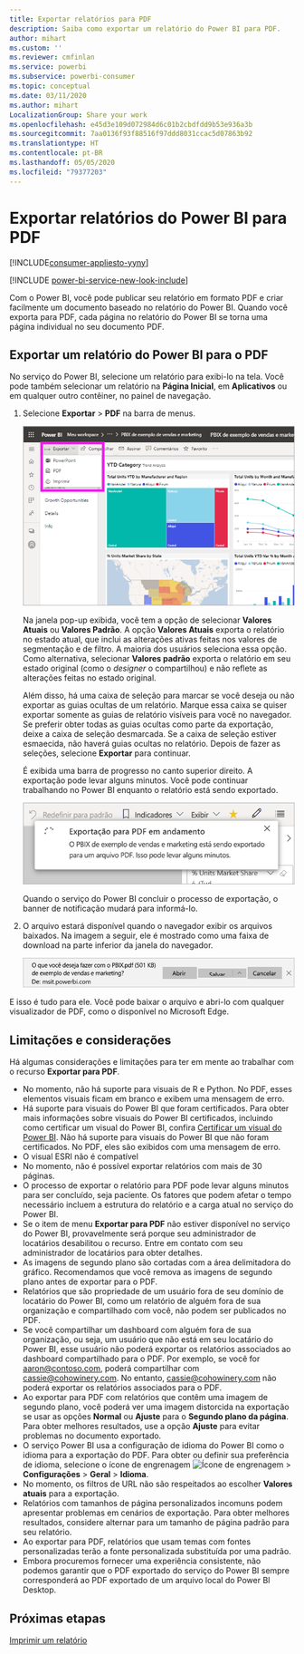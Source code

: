 ```yaml
---
title: Exportar relatórios para PDF
description: Saiba como exportar um relatório do Power BI para PDF.
author: mihart
ms.custom: ''
ms.reviewer: cmfinlan
ms.service: powerbi
ms.subservice: powerbi-consumer
ms.topic: conceptual
ms.date: 03/11/2020
ms.author: mihart
LocalizationGroup: Share your work
ms.openlocfilehash: e45d3e109d072984d6c01b2cbdfdd9b53e936a3b
ms.sourcegitcommit: 7aa0136f93f88516f97ddd8031ccac5d07863b92
ms.translationtype: HT
ms.contentlocale: pt-BR
ms.lasthandoff: 05/05/2020
ms.locfileid: "79377203"
---
```

# <a name="export-reports-from-power-bi-to-pdf"></a>Exportar relatórios do Power BI para PDF

[!INCLUDE[consumer-appliesto-yyny](../includes/consumer-appliesto-yyny.md)]

[!INCLUDE [power-bi-service-new-look-include](../includes/power-bi-service-new-look-include.md)]

Com o Power BI, você pode publicar seu relatório em formato PDF e criar facilmente um documento baseado no relatório do Power BI. Quando você exporta para PDF, cada página no relatório do Power BI se torna uma página individual no seu documento PDF.

## <a name="export-your-power-bi-report-to-pdf"></a>Exportar um relatório do Power BI para o PDF
No serviço do Power BI, selecione um relatório para exibi-lo na tela. Você pode também selecionar um relatório na **Página Inicial**, em **Aplicativos** ou em qualquer outro contêiner, no painel de navegação.

1. Selecione **Exportar** > **PDF** na barra de menus.

    ![Selecione Exportar na barra de menus](media/end-user-pdf/power-bi-export.png)

    Na janela pop-up exibida, você tem a opção de selecionar **Valores Atuais** ou **Valores Padrão**. A opção **Valores Atuais** exporta o relatório no estado atual, que inclui as alterações ativas feitas nos valores de segmentação e de filtro. A maioria dos usuários seleciona essa opção. Como alternativa, selecionar **Valores padrão** exporta o relatório em seu estado original (como o *designer* o compartilhou) e não reflete as alterações feitas no estado original.
    
    Além disso, há uma caixa de seleção para marcar se você deseja ou não exportar as guias ocultas de um relatório. Marque essa caixa se quiser exportar somente as guias de relatório visíveis para você no navegador. Se preferir obter todas as guias ocultas como parte da exportação, deixe a caixa de seleção desmarcada. Se a caixa de seleção estiver esmaecida, não haverá guias ocultas no relatório. Depois de fazer as seleções, selecione **Exportar** para continuar.
    
    É exibida uma barra de progresso no canto superior direito. A exportação pode levar alguns minutos. Você pode continuar trabalhando no Power BI enquanto o relatório está sendo exportado.

    ![Mensagem de progresso da exportação](media/end-user-pdf/power-bi-export-progress.png)

    Quando o serviço do Power BI concluir o processo de exportação, o banner de notificação mudará para informá-lo.

2. O arquivo estará disponível quando o navegador exibir os arquivos baixados. Na imagem a seguir, ele é mostrado como uma faixa de download na parte inferior da janela do navegador.

    ![Local do arquivo baixado](media/end-user-pdf/power-bi-export-done.png)

E isso é tudo para ele. Você pode baixar o arquivo e abri-lo com qualquer visualizador de PDF, como o disponível no Microsoft Edge.


## <a name="limitations-and-considerations"></a>Limitações e considerações
Há algumas considerações e limitações para ter em mente ao trabalhar com o recurso **Exportar para PDF**.

* No momento, não há suporte para visuais de R e Python. No PDF, esses elementos visuais ficam em branco e exibem uma mensagem de erro. 
* Há suporte para visuais do Power BI que foram certificados. Para obter mais informações sobre visuais do Power BI certificados, incluindo como certificar um visual do Power BI, confira [Certificar um visual do Power BI](../developer/visuals/power-bi-custom-visuals-certified.md). Não há suporte para visuais do Power BI que não foram certificados. No PDF, eles são exibidos com uma mensagem de erro.
* O visual ESRI não é compatível
* No momento, não é possível exportar relatórios com mais de 30 páginas.
* O processo de exportar o relatório para PDF pode levar alguns minutos para ser concluído, seja paciente. Os fatores que podem afetar o tempo necessário incluem a estrutura do relatório e a carga atual no serviço do Power BI.
* Se o item de menu **Exportar para PDF** não estiver disponível no serviço do Power BI, provavelmente será porque seu administrador de locatários desabilitou o recurso. Entre em contato com seu administrador de locatários para obter detalhes.
* As imagens de segundo plano são cortadas com a área delimitadora do gráfico. Recomendamos que você remova as imagens de segundo plano antes de exportar para o PDF.
* Relatórios que são propriedade de um usuário fora de seu domínio de locatário do Power BI, como um relatório de alguém fora de sua organização e compartilhado com você, não podem ser publicados no PDF.
* Se você compartilhar um dashboard com alguém fora de sua organização, ou seja, um usuário que não está em seu locatário do Power BI, esse usuário não poderá exportar os relatórios associados ao dashboard compartilhado para o PDF. Por exemplo, se você for aaron@contoso.com, poderá compartilhar com cassie@cohowinery.com. No entanto, cassie@cohowinery.com não poderá exportar os relatórios associados para o PDF.
* Ao exportar para PDF com relatórios que contêm uma imagem de segundo plano, você poderá ver uma imagem distorcida na exportação se usar as opções **Normal** ou **Ajuste** para o **Segundo plano da página**. Para obter melhores resultados, use a opção **Ajuste** para evitar problemas no documento exportado.
* O serviço Power BI usa a configuração de idioma do Power BI como o idioma para a exportação do PDF. Para obter ou definir sua preferência de idioma, selecione o ícone de engrenagem ![Ícone de engrenagem](media/end-user-powerpoint/power-bi-settings-icon.png) > **Configurações** > **Geral** > **Idioma**.
* No momento, os filtros de URL não são respeitados ao escolher **Valores atuais** para a exportação.
* Relatórios com tamanhos de página personalizados incomuns podem apresentar problemas em cenários de exportação. Para obter melhores resultados, considere alternar para um tamanho de página padrão para seu relatório.
* Ao exportar para PDF, relatórios que usam temas com fontes personalizadas terão a fonte personalizada substituída por uma padrão.
* Embora procuremos fornecer uma experiência consistente, não podemos garantir que o PDF exportado do serviço do Power BI sempre corresponderá ao PDF exportado de um arquivo local do Power BI Desktop.

## <a name="next-steps"></a>Próximas etapas
[Imprimir um relatório](end-user-print.md)
